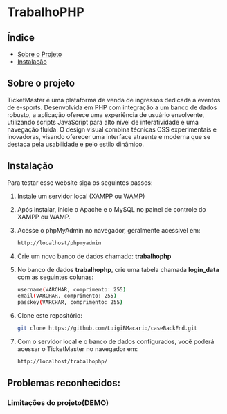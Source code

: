 # TrabalhoPHP

## Índice
- [Sobre o Projeto](#sobre-o-projeto)
- [Instalação](#instalação)

## Sobre o projeto

TicketMaster é uma plataforma de venda de ingressos dedicada a eventos de e-sports. Desenvolvida em PHP com integração a um banco de dados robusto, a aplicação oferece uma experiência de usuário envolvente, utilizando scripts JavaScript para alto nível de interatividade e uma navegação fluida. O design visual combina técnicas CSS experimentais e inovadoras, visando oferecer uma interface atraente e moderna que se destaca pela usabilidade e pelo estilo dinâmico.

## Instalação
Para testar esse website siga os seguintes passos:

1. Instale um servidor local (XAMPP ou WAMP)

2. Após instalar, inicie o Apache e o MySQL no painel de controle do XAMPP ou WAMP.

3. Acesse o phpMyAdmin no navegador, geralmente acessível em:
    ```bash
   http://localhost/phpmyadmin

4. Crie um novo banco de dados chamado: **trabalhophp**

5. No banco de dados **trabalhophp**, crie uma tabela chamada **login_data** com as seguintes colunas:
    ```bash
    username(VARCHAR, comprimento: 255)
    email(VARCHAR, comprimento: 255)
    passkey(VARCHAR, comprimento: 255)

6. Clone este repositório:
   ```bash
   git clone https://github.com/LuigiBMacario/caseBackEnd.git

7. Com o servidor local e o banco de dados configurados, você poderá acessar o TicketMaster no navegador em:
    ```bash
   http://localhost/trabalhophp/

<h2>Problemas reconhecidos:</h2>

<ol>

</ol>

<h3>Limitações do projeto(DEMO)

<ol>
</ol>
